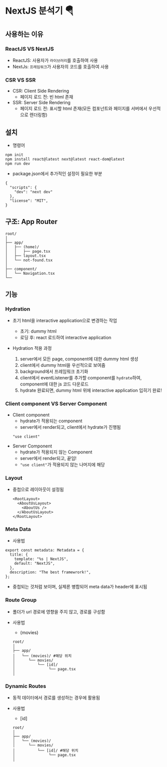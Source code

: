 # NextJS 분석기 🪂

## 사용하는 이유

### ReactJS VS NextJS

- ReactJS: 사용자가 `라이브러리`를 호출하여 사용
- NextJs: `프레임워크`가 사용자의 코드를 호출하여 사용

### CSR VS SSR

- CSR: Client Side Rendering
  - 페이지 로드 전: 빈 html 존재
- SSR: Server Side Rendering
  - 페이지 로드 전: 표시할 html 존재(모든 컴포넌트와 페이지를 서버에서 우선적으로 렌더링함)

## 설치

- 명령어

```
npm init
npm install react@latest next@latest react-dom@latest
npm run dev
```

- package.json에서 추가적인 설정이 필요한 부분

```
{
  "scripts": {
    "dev": "next dev"
  },
  "license": "MIT",
}
```

## 구조: App Router

```
root/
│
├── app/
│   ├── (home)/
│   │   ├── page.tsx
│   ├── layout.tsx
│   └── not-found.tsx
│
├── component/
│   └── Navigation.tsx
└──
```

## 기능

### Hydration

- 초기 html을 interactive application으로 변경하는 작업

  - 초기: dummy html
  - 로딩 후: react 로드하여 interactive application

- Hydration 적용 과정
  1. server에서 모든 page, component에 대한 dummy html 생성
  2. client에서 dummy html을 우선적으로 보여줌
  3. background에서 프레임워크 초기화
  4. client에서 eventListener를 추가할 component를 `hydrate`하여, component에 대한 js 코드 다운로드
  5. hydrate 완료되면, dummy html 위에 interactive application 입히기 완료!

### Client component VS Server Component

- Client component
  - hydrate가 적용되는 component
  - server에서 render되고, client에서 hydrate가 진행됨
  ```
  "use client"
  ```
- Server Component
  - hydrate가 적용되지 않는 Component
  - server에서 render되고, 끝임!
  - `"use client"`가 적용되지 않는 나머지에 해당

### Layout

- 중첩으로 레이아웃이 설정됨
  ```
  <RootLayout>
    <AboutUsLayout>
  	  <AboutUs />
    </AboutUsLayout>
  </RootLayout>
  ```

### Meta Data

- 사용법

```
export const metadata: Metadata = {
  title: {
    template: "%s | NextJS",
    default: "NextJS",
  },
  description: "The best framewrork!",
};
```

- 중첩되는 것처럼 보이며, 실제론 병합되어 meta data가 header에 표시됨

### Route Group

- 폴더가 url 경로에 영향을 주지 않고, 경로를 구성함

- 사용법
  - (movies)
  ```
  root/
  │
  ├── app/
  │   └── (movies)/ #해당 위치
  │      └── movies/
  │          └── [id]/
  │               └── page.tsx
  │
  ```

### Dynamic Routes

- 동적 데이터에서 경로를 생성하는 경우에 활용됨

- 사용법
  - [id]
  ```
  root/
  │
  ├── app/
  │   └── (movies)/
  │      └── movies/
  │          └── [id]/ #해당 위치
  │               └── page.tsx
  │
  ```
